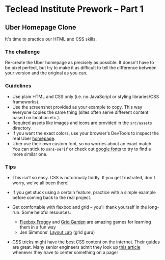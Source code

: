 # Teclead Institute Prework – Part 1

## Uber Homepage Clone

It's time to practice our HTML and CSS skills.

### The challenge

Re-create the Uber homepage as precisely as possible. It doesn't have to be pixel perfect, but try to make it as difficult to tell the difference between your version and the original as you can.

### Guidelines

- Use plain HTML and CSS only (i.e. no JavaScript or styling libraries/CSS frameworks).
- Use the screenshot provided as your example to copy. This way everyone copies the same thing (sites often serve different content based on location etc.).
- Required assets like images and icons are provided in the `src/assets` directory.
- If you want the exact colors, use your browser's DevTools to inspect the real Uber [homepage](https://www.uber.com).
- Uber use their own custom font, so no worries about an exact match. You can stick to `sans-serif` or check out [google fonts](https://fonts.google.com) to try to find a more similar one.

### Tips

- This isn't so easy. CSS is notoriously fiddly. If you get frustrated, don't worry, we've all been there!

- If you get stuck using a certain feature, practice with a simple example before coming back to the real project.

- Get comfortable with flexbox and grid – you'll thank yourself in the long-run. Some helpful resources:

  - [Flexbox Froggy](https://flexboxfroggy.com/) and [Grid Garden](https://cssgridgarden.com/) are amazing games for learning them in a fun way
  - Jen Simmons' [Layout Lab](https://labs.jensimmons.com/) (grid guru)

- [CSS tricks](https://css-tricks.com/) might have the best CSS content on the internet. Their [guides](https://css-tricks.com/guides/) are great. Many senior engineers admit they look up [this article](https://css-tricks.com/centering-css-complete-guide/) whenever they have to center something on a page!
